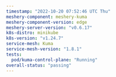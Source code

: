 ```yaml
---
timestamp: "2022-10-20 07:52:46 UTC Thu"
meshery-component: meshery-kuma
meshery-component-version: edge
meshery-server-version: "v0.6.17"
k8s-distro: minikube
k8s-version: "v1.24.7"
service-mesh: Kuma
service-mesh-version: "1.8.1"
tests:
  pod/kuma-control-plane: "Running"
overall-status: "passing"
---
```

